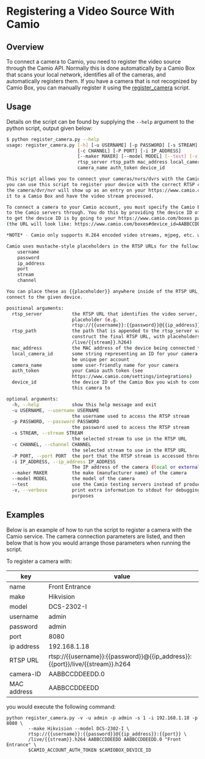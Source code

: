 Registering a Video Source With Camio
==========================

## Overview

To connect a camera to Camio, you need to register the video source through the Camio API. Normally this is done automatically by a Camio Box
that scans your local network, identifies all of the cameras, and automatically registers them. If you have a camera that is not recognized by
Camio Box, you can manually register it using the [register_camera](register_camera.py) script.
## Usage

Details on the script can be found by supplying the `--help` argument to the python script, output given below:

```sh
$ python register_camera.py --help
usage: register_camera.py [-h] [-u USERNAME] [-p PASSWORD] [-s STREAM]
                          [-c CHANNEL] [-P PORT] [-i IP_ADDRESS]
                          [--maker MAKER] [--model MODEL] [--test] [-v]
                          rtsp_server rtsp_path mac_address local_camera_id
                          camera_name auth_token device_id

This script allows you to connect your cameras/nvrs/dvrs with the Camio service,
you can use this script to register your device with the correct RTSP connection information. Once registered,
the camera/dvr/nvr will show up as an entry on your https://www.camio.com/boxes page, where you can choose to connect
it to a Camio Box and have the video stream processed.

To connect a camera to your Camio account, you must specify the Camio Box `device_id` that you will be connecting the camera
to the Camio servers through. You do this by providing the device ID of the Camio Box to this script. Currently, the easiest way
to get the device ID is by going to your https://www.camio.com/boxes page and getting the device ID out of the URL.
(the URL will look like: https://www.camio.com/boxes#device_id=AABBCCDDEFFAABBDDEEFFCC, grab the AABBCCDDEFFAABBDDEEFFCC part)

*NOTE* - Camio only supports H.264 encoded video streams, mjpeg, etc. will not work.

Camio uses mustache-style placeholders in the RTSP URLs for the following values:
    username
    password
    ip_address
    port
    stream
    channel

You can place these as {{placeholder}} anywhere inside of the RTSP URL, and Camio will fill in the appropriate values before attempting to
connect to the given device.

positional arguments:
  rtsp_server           the RTSP URL that identifies the video server, with
                        placeholder (e.g.
                        rtsp://{{username}}:{{password}}@{{ip_address}})
  rtsp_path             the path that is appended to the rtsp_server value to
                        construct the final RTSP URL, with placeholders (e.g.
                        /live/{{stream}}.h264)
  mac_address           the MAC address of the device being connected to
  local_camera_id       some string representing an ID for your camera. Must
                        be unique per account
  camera_name           some user-friendly name for your camera
  auth_token            your Camio auth token (see
                        https://www.camio.com/settings/integrations)
  device_id             the device ID of the Camio Box you wish to connect
                        this camera to

optional arguments:
  -h, --help            show this help message and exit
  -u USERNAME, --username USERNAME
                        the username used to access the RTSP stream
  -p PASSWORD, --password PASSWORD
                        the password used to access the RTSP stream
  -s STREAM, --stream STREAM
                        the selected stream to use in the RTSP URL
  -c CHANNEL, --channel CHANNEL
                        the selected stream to use in the RTSP URL
  -P PORT, --port PORT  the port that the RTSP stream is accessed through
  -i IP_ADDRESS, --ip_address IP_ADDRESS
                        The IP address of the camera (local or external)
  --maker MAKER         the make (manufacturer name) of the camera
  --model MODEL         the model of the camera
  --test                use the Camio testing servers instead of production
  -v, --verbose         print extra information to stdout for debugging
                        purposes
```

## Examples

Below is an example of how to run the script to register a camera with the Camio service. The camera connection parameters are listed, 
and then below that is how you would arrange those parameters when running the script.

To register a camera with:

| key   | value  |
| ----- | ---------------- |
| name    |  Front Entrance |
| make |        Hikvision  |
| model |       DCS-2302-I |
| username |    admin |
| password |    admin |
| port |        8080 |
| ip address |  192.168.1.18 |
| RTSP URL |    rtsp://{{username}}:{{password}}@{{ip_address}}:{{port}}/live/{{stream}}.h264 |
| camera-ID |   AABBCCDDEEDD.0 | 
| MAC address | AABBCCDDEEDD |

you would execute the following command:

```
python register_camera.py -v -u admin -p admin -s 1 -i 192.168.1.18 -p 8080 \
        --make Hikvision --model DCS-2302-I \
        rtsp://{{username}}:{{password}}@{{ip_address}}:{{port}} \
        /live/{{stream}}.h264 AABBCCDDEEDD AABBCCDDEEDD.0 "Front Entrance" \
        $CAMIO_ACCOUNT_AUTH_TOKEN $CAMIOBOX_DEVICE_ID
```
